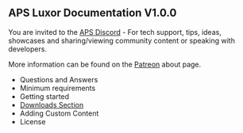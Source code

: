 ## APS Luxor Documentation V1.0.0

You are invited to the [APS Discord](https://discord.com/invite/ErZcKaQ) - For tech support, tips, ideas, showcases and sharing/viewing community content or speaking with developers.

More information can be found on the [Patreon](https://www.patreon.com/prepstudio) about page.


- Questions and Answers
- Minimum requirements
- Getting started
- [Downloads Section](https://github.com/guiglass/LUXOR/blob/gh-pages/downloads.md)
- Adding Custom Content
- License
